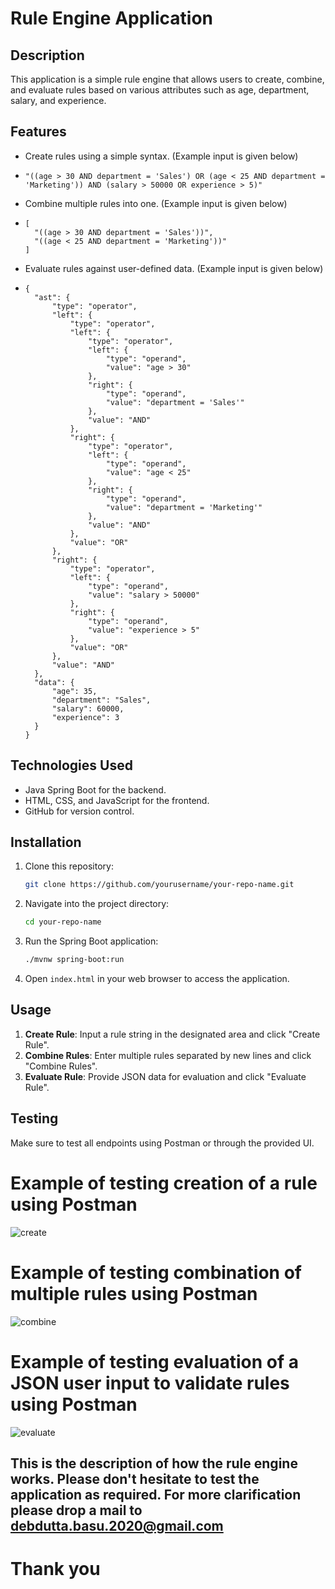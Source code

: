 # Rule Engine Application

## Description

This application is a simple rule engine that allows users to create, combine, and evaluate rules based on various attributes such as age, department, salary, and experience.

## Features

- Create rules using a simple syntax. (Example input is given below)
- ```Example Rule to create -
  "((age > 30 AND department = 'Sales') OR (age < 25 AND department = 'Marketing')) AND (salary > 50000 OR experience > 5)"
  ```
- Combine multiple rules into one. (Example input is given below)
- ```Example of rule to combine with above -
  [
    "((age > 30 AND department = 'Sales'))",
    "((age < 25 AND department = 'Marketing'))"
  ]
  ```
- Evaluate rules against user-defined data. (Example input is given below)
- ```Example of the JSON input data to validate the rules created
  {
    "ast": {
        "type": "operator",
        "left": {
            "type": "operator",
            "left": {
                "type": "operator",
                "left": {
                    "type": "operand",
                    "value": "age > 30"
                },
                "right": {
                    "type": "operand",
                    "value": "department = 'Sales'"
                },
                "value": "AND"
            },
            "right": {
                "type": "operator",
                "left": {
                    "type": "operand",
                    "value": "age < 25"
                },
                "right": {
                    "type": "operand",
                    "value": "department = 'Marketing'"
                },
                "value": "AND"
            },
            "value": "OR"
        },
        "right": {
            "type": "operator",
            "left": {
                "type": "operand",
                "value": "salary > 50000"
            },
            "right": {
                "type": "operand",
                "value": "experience > 5"
            },
            "value": "OR"
        },
        "value": "AND"
    },
    "data": {
        "age": 35,
        "department": "Sales",
        "salary": 60000,
        "experience": 3
    }
  }
  ```

## Technologies Used

- Java Spring Boot for the backend.
- HTML, CSS, and JavaScript for the frontend.
- GitHub for version control.

## Installation

1. Clone this repository:
    ```bash
    git clone https://github.com/yourusername/your-repo-name.git
    ```
2. Navigate into the project directory:
    ```bash
    cd your-repo-name
    ```
3. Run the Spring Boot application:
    ```bash
    ./mvnw spring-boot:run
    ```
4. Open `index.html` in your web browser to access the application.

## Usage

1. **Create Rule**: Input a rule string in the designated area and click "Create Rule".
2. **Combine Rules**: Enter multiple rules separated by new lines and click "Combine Rules".
3. **Evaluate Rule**: Provide JSON data for evaluation and click "Evaluate Rule".

## Testing

Make sure to test all endpoints using Postman or through the provided UI.
# Example of testing creation of a rule using Postman
![create](https://github.com/user-attachments/assets/4c24d6ec-0730-40ef-97b8-8362c7427659)
# Example of testing combination of multiple rules using Postman
![combine](https://github.com/user-attachments/assets/748b0114-724e-4382-8871-8ca630d0d64e)
# Example of testing evaluation of a JSON user input to validate rules using Postman
![evaluate](https://github.com/user-attachments/assets/ff719a79-18ad-4f02-8fcd-706a819030e7)


## This is the description of how the rule engine works. Please don't hesitate to test the application as required. For more clarification please drop a mail to debdutta.basu.2020@gmail.com

# Thank you
